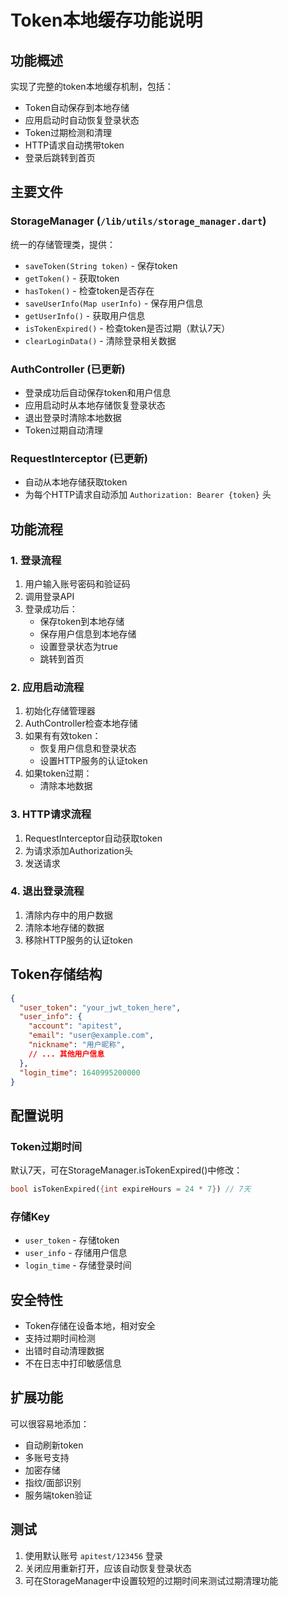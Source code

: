 # Token本地缓存功能说明

## 功能概述
实现了完整的token本地缓存机制，包括：
- Token自动保存到本地存储
- 应用启动时自动恢复登录状态  
- Token过期检测和清理
- HTTP请求自动携带token
- 登录后跳转到首页

## 主要文件

### StorageManager (`/lib/utils/storage_manager.dart`)
统一的存储管理类，提供：
- `saveToken(String token)` - 保存token
- `getToken()` - 获取token
- `hasToken()` - 检查token是否存在
- `saveUserInfo(Map userInfo)` - 保存用户信息
- `getUserInfo()` - 获取用户信息
- `isTokenExpired()` - 检查token是否过期（默认7天）
- `clearLoginData()` - 清除登录相关数据

### AuthController (已更新)
- 登录成功后自动保存token和用户信息
- 应用启动时从本地存储恢复登录状态
- 退出登录时清除本地数据
- Token过期自动清理

### RequestInterceptor (已更新)
- 自动从本地存储获取token
- 为每个HTTP请求自动添加 `Authorization: Bearer {token}` 头

## 功能流程

### 1. 登录流程
1. 用户输入账号密码和验证码
2. 调用登录API
3. 登录成功后：
   - 保存token到本地存储
   - 保存用户信息到本地存储
   - 设置登录状态为true
   - 跳转到首页

### 2. 应用启动流程
1. 初始化存储管理器
2. AuthController检查本地存储
3. 如果有有效token：
   - 恢复用户信息和登录状态
   - 设置HTTP服务的认证token
4. 如果token过期：
   - 清除本地数据

### 3. HTTP请求流程
1. RequestInterceptor自动获取token
2. 为请求添加Authorization头
3. 发送请求

### 4. 退出登录流程
1. 清除内存中的用户数据
2. 清除本地存储的数据
3. 移除HTTP服务的认证token

## Token存储结构
```json
{
  "user_token": "your_jwt_token_here",
  "user_info": {
    "account": "apitest",
    "email": "user@example.com",
    "nickname": "用户昵称",
    // ... 其他用户信息
  },
  "login_time": 1640995200000
}
```

## 配置说明

### Token过期时间
默认7天，可在StorageManager.isTokenExpired()中修改：
```dart
bool isTokenExpired({int expireHours = 24 * 7}) // 7天
```

### 存储Key
- `user_token` - 存储token
- `user_info` - 存储用户信息
- `login_time` - 存储登录时间

## 安全特性
- Token存储在设备本地，相对安全
- 支持过期时间检测
- 出错时自动清理数据
- 不在日志中打印敏感信息

## 扩展功能
可以很容易地添加：
- 自动刷新token
- 多账号支持
- 加密存储
- 指纹/面部识别
- 服务端token验证

## 测试
1. 使用默认账号 `apitest/123456` 登录
2. 关闭应用重新打开，应该自动恢复登录状态
3. 可在StorageManager中设置较短的过期时间来测试过期清理功能